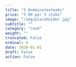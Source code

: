 ```yaml
---
title: "3 Oneminutesteaks"
price: "7.99 per 3 stuks"
image: "/img/placeholder.jpg"
subtitle: ""
category: "rund"
weight: ""
truncated: False
ordinal: 0
date: 2020-01-01
draft: False
action: False
---
```

